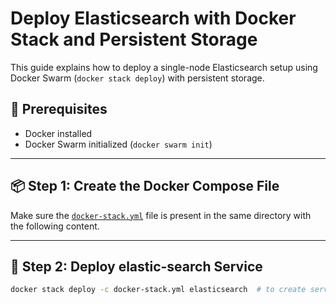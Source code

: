 # Deploy Elasticsearch with Docker Stack and Persistent Storage

This guide explains how to deploy a single-node Elasticsearch setup using Docker Swarm (`docker stack deploy`) with persistent storage.

## 🧰 Prerequisites

- Docker installed
- Docker Swarm initialized (`docker swarm init`)

---

## 📦 Step 1: Create the Docker Compose File

Make sure the [`docker-stack.yml`](./../docker-stack.yml) file is present in the same directory with the following content.

---

## 🚀 Step 2: Deploy elastic-search Service

```bash
docker stack deploy -c docker-stack.yml elasticsearch  # to create service
```